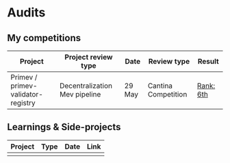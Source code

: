 # Audits

## My competitions

| Project              | Project review type           | Date              | Review type         | Result          |
|----------------------|-------------------------------|-------------------|---------------------|-----------------|
| Primev / primev-validator-registry    | Decentralization Mev pipeline | 29 May  | Cantina Competition | [Rank: 6th ](https://cantina.xyz/competitions/e92be0b9-b4f2-4bf2-9544-ae285fcfc02d/leaderboard)        |
   

## Learnings & Side-projects

| Project                             | Type         | Date                        | Link                                    |
|-------------------------------------|--------------|-----------------------------|-----------------------------------------|
|  |        |       |  |
